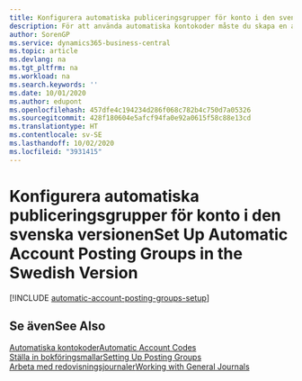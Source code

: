 ```yaml
---
title: Konfigurera automatiska publiceringsgrupper för konto i den svenska versionen
description: För att använda automatiska kontokoder måste du skapa en automatisk publiceringsgrupp för kontot i den svenska versionen.
author: SorenGP
ms.service: dynamics365-business-central
ms.topic: article
ms.devlang: na
ms.tgt_pltfrm: na
ms.workload: na
ms.search.keywords: ''
ms.date: 10/01/2020
ms.author: edupont
ms.openlocfilehash: 457dfe4c194234d286f068c782b4c750d7a05326
ms.sourcegitcommit: 428f180604e5afcf94fa0e92a0615f58c88e13cd
ms.translationtype: HT
ms.contentlocale: sv-SE
ms.lasthandoff: 10/02/2020
ms.locfileid: "3931415"
---
```

# <a name="set-up-automatic-account-posting-groups-in-the-swedish-version"></a><span data-ttu-id="9090a-103">Konfigurera automatiska publiceringsgrupper för konto i den svenska versionen</span><span class="sxs-lookup"><span data-stu-id="9090a-103">Set Up Automatic Account Posting Groups in the Swedish Version</span></span>

[!INCLUDE [automatic-account-posting-groups-setup](../includes/FISE/automatic-account-posting-groups-setup.md)]

## <a name="see-also"></a><span data-ttu-id="9090a-104">Se även</span><span class="sxs-lookup"><span data-stu-id="9090a-104">See Also</span></span>

[<span data-ttu-id="9090a-105">Automatiska kontokoder</span><span class="sxs-lookup"><span data-stu-id="9090a-105">Automatic Account Codes</span></span>](automatic-account-codes.md)  
[<span data-ttu-id="9090a-106">Ställa in bokföringsmallar</span><span class="sxs-lookup"><span data-stu-id="9090a-106">Setting Up Posting Groups</span></span>](../../finance-posting-groups.md)  
[<span data-ttu-id="9090a-107">Arbeta med redovisningsjournaler</span><span class="sxs-lookup"><span data-stu-id="9090a-107">Working with General Journals</span></span>](../../ui-work-general-journals.md)  
